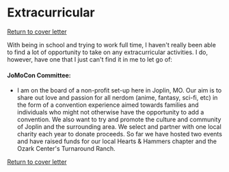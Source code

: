 # Extracurricular

[Return to cover letter](https://github.com/SJTapia/resume/tree/main)

With being in school and trying to work full time, I haven't really been able to find a lot of opportunity to take on any extracurricular activities. I do, however, have one that I just can't find it in me to let go of:

#### JoMoCon Committee:
- I am on the board of a non-profit set-up here in Joplin, MO. Our aim is to share out love and passion for all nerdom (anime, fantasy, sci-fi, etc) in the form of a convention experience aimed towards families and individuals who might not otherwise have the opportunity to add a convention. We also want to try and promote the culture and community of Joplin and the surrounding area. We select and partner with one local charity each year to donate proceeds. So far we have hosted two events and have raised funds for our local Hearts & Hammers chapter and the Ozark Center's Turnaround Ranch.

[Return to cover letter](https://github.com/SJTapia/resume/tree/main)
